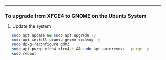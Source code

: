 ---
### To upgrade from XFCE4 to GNOME on the Ubuntu System


1. Update the system

```bash
   sudo apt update && sudo apt upgrade -y 
   sudo apt install ubuntu-gnome-desktop -y
   sudo dpkg-reconfigure gdm3
   sudo apt purge xfce4 xfce4-* && sudo apt autoremove --purge -y
   sudo reboot
   
```



